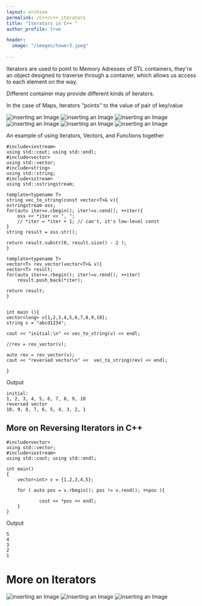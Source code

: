 ```yaml
---
layout: archive
permalink: /C++/c++_iterators
title: "Iterators in C++ "
author_profile: true

header:
  image: "/images/tower3.jpeg"
  
---
```


Iterators are used to point to Memory Adresses of STL containers, they're an object designed to traverse through a container, which allows us access to each element on the way.

Different container may provide different kinds of iterators.

In the case of Maps, iterators "points" to the value of pair of key/value


![inserting an Image](/images/C++/iterators/Page1.jpg)
![inserting an Image](/images/C++/iterators/Page2.jpg)
![inserting an Image](/images/C++/iterators/Page3.jpg)
![inserting an Image](/images/C++/iterators/Page4.jpg)
![inserting an Image](/images/C++/iterators/Page5.jpg)
![inserting an Image](/images/C++/iterators/Page6.jpg)



An example of using iterators, Vectors, and Functions together

    #include<iostream>
    using std::cout; using std::endl; 
    #include<vector>
    using std::vector;
    #include<string>
    using std::string;
    #include<sstream>
    using std::ostringstream;

    template<typename T>
    string vec_to_string(const vector<T>& v){
    ostringstream oss;
    for(auto iter=v.cbegin(); iter!=v.cend(); ++iter){
        oss << *iter << ", ";
        // *iter = *iter + 1; // can't, it's low-level const
    }
    string result = oss.str();

    return result.substr(0, result.size() - 2 );
    }

    template<typename T>
    vector<T> rev_vector(vector<T>& v){
    vector<T> result;
    for(auto iter=v.rbegin(); iter!=v.rend(); ++iter)
        result.push_back(*iter);

    return result;
    }
        

    int main (){
    vector<long> v{1,2,3,4,5,6,7,8,9,10};
    string s = "abcd1234";  

    cout << "initial:\n" << vec_to_string(v) << endl;
    
    //rev = rev_vector(v);

    auto rev = rev_vector(v);
    cout << "reversed vector\n" <<  vec_to_string(rev) << endl;

    }

Output

    initial:
    1, 2, 3, 4, 5, 6, 7, 8, 9, 10
    reversed vector
    10, 9, 8, 7, 6, 5, 4, 3, 2, 1

## More on Reversing Iterators in C++


    #include<vector>
    using std::vector; 
    #include<iostream>
    using std::cout; using std::endl; 

    int main() 
    {
        vector<int> v = {1,2,3,4,5};

        for ( auto pos = v.rbegin(); pos != v.rend(); ++pos ){

                cout << *pos << endl;
        }
    }


Output

    5
    4
    3
    2
    1





# More on Iterators

![inserting an Image](/images/C++/iterators/Page7.jpg)
![inserting an Image](/images/C++/iterators/Page8.jpg)
![inserting an Image](/images/C++/iterators/Page9.jpg)





